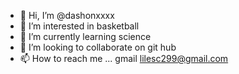 - 👋 Hi, I’m @dashonxxxx
- 👀 I’m interested in basketball
- 🌱 I’m currently learning science
- 💞️ I’m looking to collaborate on git hub
- 📫 How to reach me ... gmail lilesc299@gmail.com

<!---
dashonxxxx/dashonxxxx is a ✨ special ✨ repository because its `README.md` (this file) appears on your GitHub profile.
You can click the Preview link to take a look at your changes.
--->
